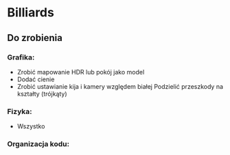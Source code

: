 # Billiards

## Do zrobienia

### Grafika:
- Zrobić mapowanie HDR lub pokój jako model
- Dodać cienie
- Zrobić ustawianie kija i kamery względem białej
Podzielić przeszkody na kształty (trójkąty)

### Fizyka:
- Wszystko

### Organizacja kodu:
